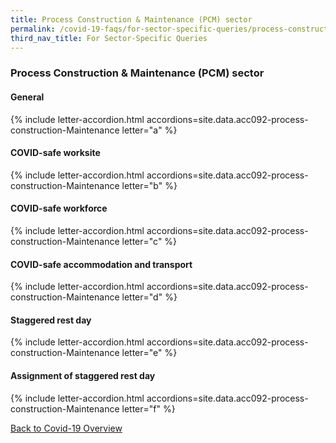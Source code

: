 ```yaml
---
title: Process Construction & Maintenance (PCM) sector
permalink: /covid-19-faqs/for-sector-specific-queries/process-construction-Maintenance
third_nav_title: For Sector-Specific Queries
---
```


### Process Construction & Maintenance (PCM) sector

#### General

{% include letter-accordion.html accordions=site.data.acc092-process-construction-Maintenance letter="a" %}

#### COVID-safe worksite

{% include letter-accordion.html accordions=site.data.acc092-process-construction-Maintenance letter="b" %}

#### COVID-safe workforce

{% include letter-accordion.html accordions=site.data.acc092-process-construction-Maintenance letter="c" %}

#### COVID-safe accommodation and transport

{% include letter-accordion.html accordions=site.data.acc092-process-construction-Maintenance letter="d" %}

#### Staggered rest day

{% include letter-accordion.html accordions=site.data.acc092-process-construction-Maintenance letter="e" %}

#### Assignment of staggered rest day

{% include letter-accordion.html accordions=site.data.acc092-process-construction-Maintenance letter="f" %}

[Back to Covid-19 Overview](/covid/)
